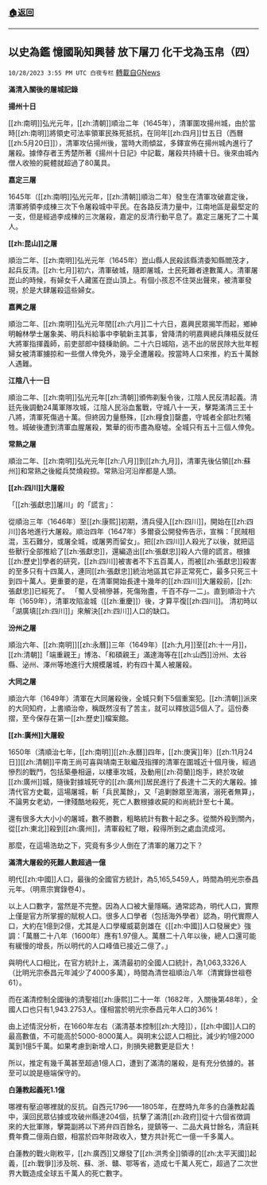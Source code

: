 ###  [:house:返回](README.md)
---


## 以史為鑑  憶國恥知興替  放下屠刀 化干戈為玉帛（四）
`10/28/2023 3:55 PM UTC 白夜专栏` [轉載自GNews](https://gnews.org/articles/1892644)

**滿清入關後的屠城記錄**

**揚州十日**

[[zh:南明]]弘光元年，[[zh:清朝]]順治二年（1645年），清軍圍攻揚州城，由於當時[[zh:南明]]將領史可法率領軍民殊死抵抗，在同年[[zh:四月]]廿五日（西曆[[zh:5月20日]]），清軍攻佔揚州後，當時大雨傾盆，多鐸宣佈在揚州城內進行了屠殺。據倖存者王秀楚所著《揚州十日記》中記載，屠殺共持續十日。後來由城內僧人收殮的屍體就超過了80萬具。

**嘉定三屠**

1645年（[[zh:南明]]弘光元年，[[zh:清朝]]順治二年）發生在清軍攻破嘉定後，清軍將領李成棟三次下令屠殺城中平民。在各路反清力量中，江南地區是最堅定的一支，但是經過李成棟的三次屠殺，嘉定的反清行動平息了。嘉定三屠死了二十萬人。

**[[zh:昆山]]之屠**

順治二年、[[zh:南明]]弘光元年（1645年）崑山縣人民殺該縣清委知縣閻茂才，起兵反清。[[zh:七月]]初六，清軍破城，隨即屠城，士民死難者達數萬人。清軍屠崑山的時候，有婦女千人藏匿在崑山頂上。有個小孩忍不住哭出聲來，被清軍發現，於是大肆屠殺這些婦女。

**嘉興之屠**

順治二年、[[zh:南明]]弘光元年閏[[zh:六月]]二十六日，嘉興民眾揭竿而起，鄉紳明翰林學士屠象美、明兵科給事中李毓新主其事，曾降清的明嘉興總兵陳梧反就任大將軍指揮義師，前吏部郎中錢棅助餉。二十六日城陷，逃不出的居民除大批年輕婦女被清軍擄掠和一些僧人倖免外，幾乎全遭屠殺。按當時人口來推，約五十萬餘人遇難。

**江陰八十一日**

順治二年、[[zh:南明]]弘光元年[[zh:清朝]]頒佈剃髮令後，江陰人民反清起義。清廷先後調動24萬軍隊攻城，江陰人民浴血奮戰，守城八十一天，擊斃滿清三王十八將，清軍死傷過十萬。但終因力量懸殊，[[zh:糧食]]罄盡，守城者全部壯烈犧牲。城破後遭到清軍血腥屠殺，繁華的街市盡為廢墟。全城只有五十三個人倖免。

**常熟之屠**

順治二年、[[zh:南明]]弘光元年[[zh:八月]]到[[zh:九月]]，清軍先後佔領[[zh:蘇州]]和常熟之後縱兵焚燒殺掠。常熟沿河沿岸都是人頭。

**[[zh:四川]]大屠殺**

「[[zh:張獻忠]]屠川」的「謊言」：

從順治三年（1646年）至[[zh:康熙]]初期，清兵侵入[[zh:四川]]，開始在[[zh:四川]]各地進行大屠殺。順治四年（1647年）多爾袞公開發佈告示，宣稱：「民賊相混，玉石難分，或屠全城，或屠男而留女」。把[[zh:四川]]人殺光了以後，就把這些獸行全部推給了[[zh:張獻忠]]，還編造出[[zh:張獻忠]]殺人六億的謊言。根據[[zh:歷史]]學者的研究，[[zh:四川]]被害者不下五百萬人，而被[[zh:張獻忠]]殺害的至多只有十四萬人，連同[[zh:張獻忠]]統治地區其它非正常死亡，最多只死三十到四十萬人。更重要的是，在清軍開始長達十幾年的[[zh:四川]]大屠殺前，[[zh:張獻忠]]已經死了。 「蜀人受禍慘甚，死傷殆盡，千百不存一二」。直到順治十六年（1659年），清軍攻陷渝城（[[zh:重慶]]）後，才算平復[[zh:四川]]。 清初時以「湖廣填[[zh:四川]]」來解決[[zh:四川]]人口的缺口。

**汾州之屠**

順治六年、[[zh:南明]][[zh:永曆]]三年（1649年）[[zh:九月]]至[[zh:十一月]]，[[zh:清朝]]「端重親王」博洛、「和碩親王」滿達海等在[[zh:山西]]汾州、太谷縣、泌州、澤州等地進行大規模屠城，約有四十萬人被屠殺。

**大同之屠**

順治六年（1649年）清軍在大同屠殺後，全城只剩下5個重案犯。[[zh:清朝]]派來的大同知府，上書順治帝，稱既然沒有了苦主，就可以釋放這5個人了。這份奏摺，至今保存在第一[[zh:歷史]]檔案館。

**[[zh:廣州]]大屠殺**

1650年（清順治七年，[[zh:南明]][[zh:永曆]]四年，[[zh:庚寅]]年）[[zh:11月24日]][[zh:清朝]]平南王尚可喜與靖南王耿繼茂指揮的清軍在圍城近十個月後，經過慘烈的戰鬥，包括築壘相逼，以樓車攻城，及動用[[zh:荷蘭]]炮手，終於攻破[[zh:廣州]]城，隨後對據城死守的[[zh:廣州]]居民進行了長達十二天的大屠殺。據清代官方史載，這場屠城，斬「兵民萬餘」，又「追剿餘眾至海濱，溺死者無算」，不論男女老幼，一律殘酷地殺死，死亡人數根據收屍的和尚統計至七十萬。

還有很多大大小小的屠城，數不勝數，粗略統計有數十起之多。從關外殺到關內，從[[zh:東北]]殺到[[zh:廣州]]，清軍殺紅了眼，殺得所到之處血流成河。

那麼，在這場浩劫之下，究竟有多少人倒在了清軍的屠刀之下？

**滿清大屠殺的死難人數超過一億**

明代[[zh:中國]]人口，最後的全國官方統計，為5,165,5459人，時間為明光宗泰昌元年。（明熹宗實錄卷4）。

以上人口數字，當然是不完整。因為人口被大量隱瞞。通常認為，明代人口，實際上僅是官方所掌握的賦稅人口。很多人口學者（包括海外學者）認為，明代實際人口，大約在1億到2億，尤其是人口學權威葛劍雄在《[[zh:中國]]人口發展史》強調：「萬曆二十八年（1600年）應有1.97億人。萬曆二十八年以後，總人口還可能有緩慢的增長，所以明代的人口峰值已接近二億了。」

與明代人口相比，在官方統計上，滿清最初的全國人口統計，為1,063,3326人（比明光宗泰昌元年減少了4000多萬），時間為清世祖順治八年（清實錄世祖卷61）。

而在滿清控制全國後的清聖祖[[zh:康熙]]二十一年（1682年，入關後第48年），全國人口也只有1,943.2753人。僅相當於明光宗泰昌元年人口的36%！

由上述情況分析，在1660年左右（滿清基本控制[[zh:大陸]]），[[zh:中國]]人口的最高數值，不可能高於5000-8000萬人。與明末公認人口相比，減少約1億2000萬到1億5千萬。如果考慮到新增人口，則損失總數更是巨大！

所以，推定有幾千萬甚至超過1億人口，遭到了滿清的屠殺，是有充分依據的。甚至可以說是極端保守的。

**白蓮教起義死1.1億**

哪裡有壓迫哪裡就的反抗。自西元1796——1805年，在歷時九年多的白蓮教起義中，漢回民眾佔據或攻破州縣達204個，抗擊了滿清[[zh:政府]]從十六個省徴調 來的大批軍隊，擊斃副將以下將弁四百餘名，提鎮等一、二品大員廿餘名，清庭耗費年費二億兩白銀，相當於四年財政收入，雙方共計死亡一億一千多萬人。

白蓮教的戰火剛敉平，[[zh:廣西]]又爆發了[[zh:洪秀全]]領導的[[zh:太平天國]]起義，[[zh:戰爭]]涉及皖、蘇、浙、贛、鄂等省，造成七千萬人死亡，超過了二次世界大戰造成全球五千萬人的死亡數字。
